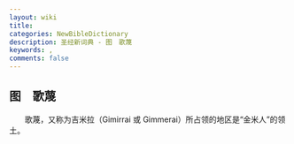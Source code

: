 ```yaml
---
layout: wiki
title: 
categories: NewBibleDictionary
description: 圣经新词典 - 图　歌蔑
keywords: , 
comments: false
---
```


## 图　歌蔑

　　歌蔑，又称为吉米拉（Gimirrai 或 Gimmerai）所占领的地区是“金米人”的领土。










